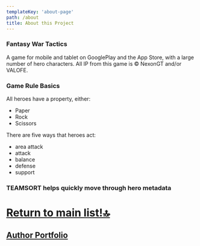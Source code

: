 ```yaml
---
templateKey: 'about-page'
path: /about
title: About this Project
---
```

### Fantasy War Tactics
A game for mobile and tablet on GooglePlay and the App Store, with a large number of hero characters. All IP from this game is © NexonGT and/or VALOFE.

### Game Rule Basics
All heroes have a property, either:
- Paper
- Rock
- Scissors

There are five ways that heroes act:
- area attack
- attack
- balance
- defense
- support

### TEAMSORT helps quickly move through hero metadata

# [Return to main list!🔝](/)

## [Author Portfolio](https://www.alexanderjacks.info)
